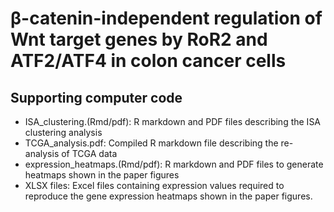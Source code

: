 # β-catenin-independent regulation of Wnt target genes by RoR2 and ATF2/ATF4 in colon cancer cells

## Supporting computer code

* ISA_clustering.(Rmd/pdf): R markdown and PDF files describing the ISA clustering analysis
* TCGA_analysis.pdf: Compiled R markdown file describing the re-analysis of TCGA data
* expression_heatmaps.(Rmd/pdf): R markdown and PDF files to generate heatmaps shown in the paper figures
* XLSX files: Excel files containing expression values required to reproduce the gene expression heatmaps shown in the paper figures.
